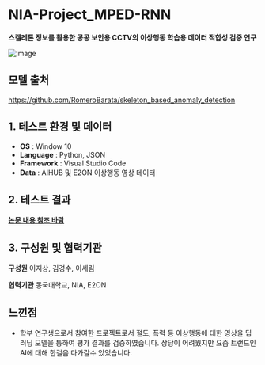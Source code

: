 # NIA-Project_MPED-RNN
**스켈레톤 정보를 활용한 공공 보안용 CCTV의 이상행동 학습용 데이터 적합성 검증 연구**

![image](https://user-images.githubusercontent.com/76837780/164228817-df96844a-e83d-4273-8266-57296a1aa6ad.png)

## 모델 출처
https://github.com/RomeroBarata/skeleton_based_anomaly_detection

## 1. 테스트 환경 및 데이터
- **OS** : Window 10
- **Language** : Python, JSON
- **Framework** : Visual Studio Code
- **Data** : AIHUB 및 E2ON 이상행동 영상 데이터

## 2. 테스트 결과
[**논문 내용 참조 바람**](https://github.com/Lee-jisang/NIA-Project_MPED-RNN/blob/main/%ED%95%9C%EA%B5%AD%EC%A7%80%EB%8A%A5%EC%8B%9C%EC%8A%A4%ED%85%9C%ED%95%99%ED%9A%8C%20%EB%85%BC%EB%AC%B8.pdf)   
 
## 3. 구성원 및 협력기관

**구성원**
이지상, 김경수, 이세림

**협력기관**
동국대학교, NIA, E2ON


## 느낀점

- 학부 연구생으로서 참여한 프로젝트로서 절도, 폭력 등 이상행동에 대한 영상을 딥러닝 모델을 통하여 평가 결과를 검증하였습니다. 상당이 어려웠지만 요즘 트랜드인 AI에 대해 한걸음 다가갈수 있었습니다.

